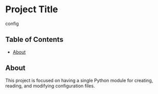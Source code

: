 # Project Title
config

## Table of Contents

- [About](#about)

## About <a name = "about"></a>

This project is focused on having a single Python module for creating, reading, and modifying configuration files. 

